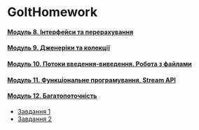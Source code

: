 # GoItHomework
#### [Модуль 8. Інтерфейси та перерахування](https://github.com/Gr1Lzy/GoItHomework/tree/main/Module8)    
#### [Модуль 9. Дженеріки та колекції](https://github.com/Gr1Lzy/GoItHomework/tree/main/Module9)  
#### [Модуль 10. Потоки введення-виведення. Робота з файлами](https://github.com/Gr1Lzy/GoItHomework/tree/main/Module10)    
#### [Модуль 11. Функціональне програмування, Stream API](https://github.com/Gr1Lzy/GoItHomework/tree/main/Module11)    
#### [Модуль 12. Багатопоточність](https://github.com/Gr1Lzy/GoItHomework/tree/main/Module12)  
* [Завдання 1](https://github.com/Gr1Lzy/GoItHomework/tree/main/Module12/src/main/java/org/example/module12_1)  
* [Завдання 2](https://github.com/Gr1Lzy/GoItHomework/tree/main/Module12/src/main/java/org/example/module12_2)  
